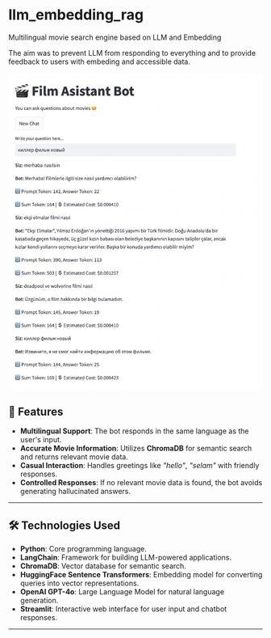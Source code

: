 # llm_embedding_rag
Multilingual movie search engine based on LLM and Embedding

The aim was to prevent LLM from responding to everything and to provide feedback to users with embeding and accessible data.

![](example.png)

## 🚀 **Features**

- **Multilingual Support**: The bot responds in the same language as the user's input.
- **Accurate Movie Information**: Utilizes **ChromaDB** for semantic search and returns relevant movie data.
- **Casual Interaction**: Handles greetings like *"hello"*, *"selam"* with friendly responses.
- **Controlled Responses**: If no relevant movie data is found, the bot avoids generating hallucinated answers.

---

## 🛠️ **Technologies Used**

- **Python**: Core programming language.
- **LangChain**: Framework for building LLM-powered applications.
- **ChromaDB**: Vector database for semantic search.
- **HuggingFace Sentence Transformers**: Embedding model for converting queries into vector representations.
- **OpenAI GPT-4o**: Large Language Model for natural language generation.
- **Streamlit**: Interactive web interface for user input and chatbot responses.

---
